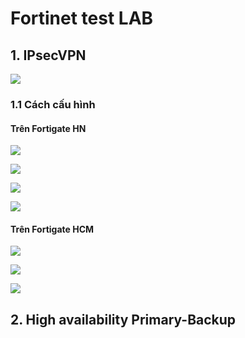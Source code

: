 # Fortinet test LAB
## 1. IPsecVPN 
![](https://i.ibb.co/xDsYRnk/Screenshot-from-2021-03-22-10-30-32.png)

### 1.1 Cách cấu hình 
#### Trên Fortigate HN
![](https://i.ibb.co/njfdZ5T/Screenshot-from-2021-03-22-11-01-30.png)

![](https://i.ibb.co/y0q2htN/Screenshot-from-2021-03-22-11-02-48.png)

![](https://i.ibb.co/h2Bczzj/Screenshot-from-2021-03-22-21-57-25.png)

![](https://i.ibb.co/k572QK2/Screenshot-from-2021-03-22-21-59-59.png)

#### Trên Fortigate HCM

![](https://i.ibb.co/FJBngWr/HCM1.png)

![](https://i.ibb.co/1XrQL2L/HCM2.png)

![](https://i.ibb.co/yPcd3MR/Screenshot-from-2021-03-22-22-46-39.png)

## 2. High availability Primary-Backup